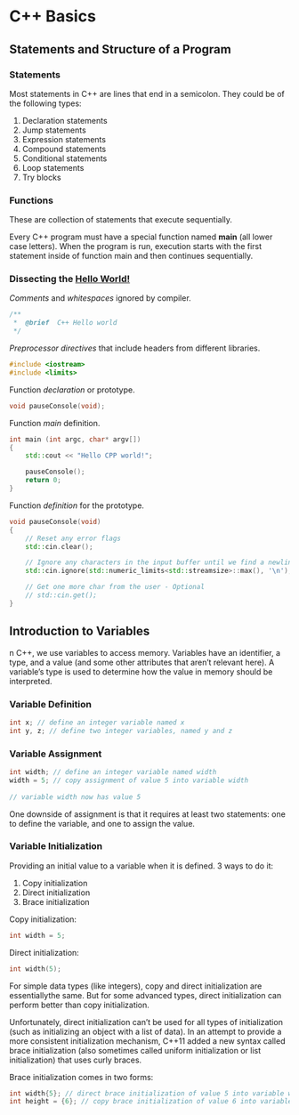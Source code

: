 
# C++ Basics


## Statements and Structure of a Program

### Statements
Most statements in C++ are lines that end in a semicolon. They could be of the following types:

1. Declaration statements
2. Jump statements
3. Expression statements
4. Compound statements
5. Conditional statements
6. Loop statements
7. Try blocks

### Functions
These are collection of statements that execute sequentially.

Every C++ program must have a special function named **main** (all lower case letters).
When the program is run, execution starts with the first statement inside of function
main and then continues sequentially.

### Dissecting the [Hello World!](../00-hello-world/hello_world.cpp)

*Comments* and *whitespaces* ignored by compiler.
```cpp
/**
 *  @brief  C++ Hello world
 */

```

*Preprocessor directives* that include headers from different libraries.
```cpp
#include <iostream>
#include <limits>
```

Function *declaration* or prototype.
```cpp
void pauseConsole(void);
```

Function *main* definition.
```cpp
int main (int argc, char* argv[])
{
    std::cout << "Hello CPP world!";

    pauseConsole();
    return 0;
}
```

Function *definition* for the prototype.
```cpp
void pauseConsole(void)
{
    // Reset any error flags
    std::cin.clear();

    // Ignore any characters in the input buffer until we find a newline
    std::cin.ignore(std::numeric_limits<std::streamsize>::max(), '\n');

    // Get one more char from the user - Optional
    // std::cin.get();
}
```


## Introduction to Variables
n C++, we use variables to access memory. Variables have an identifier, a type, and a value
(and some other attributes that aren’t relevant here). A variable’s type is used to determine
how the value in memory should be interpreted.

### Variable Definition
```cpp
int x; // define an integer variable named x
int y, z; // define two integer variables, named y and z
```

### Variable Assignment
```cpp
int width; // define an integer variable named width
width = 5; // copy assignment of value 5 into variable width
 
// variable width now has value 5
```
One downside of assignment is that it requires at least two statements: one to define the variable,
and one to assign the value.

### Variable Initialization
Providing an initial value to a variable when it is defined. 3 ways to do it:

1. Copy initialization
2. Direct initialization
3. Brace initialization

Copy initialization:
```cpp
int width = 5;
```

Direct initialization:
```cpp
int width(5);
```

For simple data types (like integers), copy and direct initialization are essentiallythe same.
But for some advanced types, direct initialization can perform better than copy initialization.

Unfortunately, direct initialization can’t be used for all types of initialization
(such as initializing an object with a list of data). In an attempt to provide a more consistent
initialization mechanism, C++11 added a new syntax called brace initialization (also sometimes
called uniform initialization or list initialization) that uses curly braces.

Brace initialization comes in two forms:
```cpp
int width{5}; // direct brace initialization of value 5 into variable width (preferred)
int height = {6}; // copy brace initialization of value 6 into variable height
```
